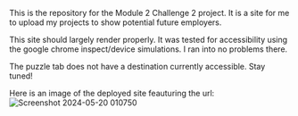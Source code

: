This is the repository for the Module 2 Challenge 2 project. 
It is a site for me to upload my projects to show potential future employers.

This site should largely render properly. It was tested for accessibility using the google chrome inspect/device simulations. 
I ran into no problems there. 

The puzzle tab does not have a destination currently accessible. Stay tuned!

Here is an image of the deployed site feauturing the url:
![Screenshot 2024-05-20 010750](https://github.com/edamama/portfolio/assets/169082073/0e623615-f727-4b07-8a92-46c9ae9c0668)


